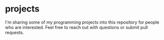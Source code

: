 # projects
I'm sharing some of my programming projects into this repository for people who are interested.
Feel free to reach out with questions or submit pull requests. 
